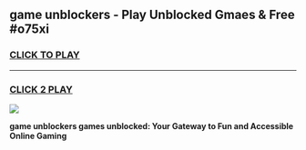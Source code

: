 
## game unblockers - Play Unblocked Gmaes & Free #o75xi
<h3>
<a href="https://premium.freeplayer.one?title=game_unblockers&ref=01M">CLICK TO PLAY</a></h3>
<hr>

<h3>
<a href="https://premium.freeplayer.one?title=game_unblockers&ref=01M">CLICK 2 PLAY</a>
  
</h3>

<a href="https://premium.freeplayer.one?title=game_unblockers&ref=01M"><img src="https://clearcache.store/games.png"></a>


**game unblockers games unblocked: Your Gateway to Fun and Accessible Online Gaming**
